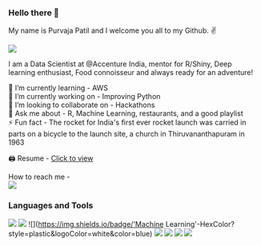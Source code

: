 ### Hello there 👋

My name is Purvaja Patil and I welcome you all to my Github. ✌️

![](https://komarev.com/ghpvc/?username=purvajapatil&color=blueviolet&style=plastic)

I am a Data Scientist at @Accenture India, mentor for R/Shiny, Deep learning enthusiast, Food connoisseur and always ready for an adventure!

🌱 I’m currently learning - AWS <br/>
🔭 I’m currently working on - Improving Python <br/>
👯 I’m looking to collaborate on - Hackathons <br/>
💬 Ask me about - R, Machine Learning, restaurants, and a good playlist <br/>
⚡️ Fun fact - The rocket for India's first ever rocket launch was carried in parts on a bicycle to the launch site, a church in Thiruvananthapuram in 1963 <br/>

🖨 Resume - [Click to view](https://drive.google.com/file/d/1O3O4hIQiaoHdxGIF0MyWG9nv46_tzHsu/view?usp=sharing)

How to reach me - <br/>
[![](https://img.shields.io/badge/LinkedIn-0077B5?style=for-the-badge&logo=linkedin&logoColor=white)](https://www.linkedin.com/in/purvajapatil/)

### Languages and Tools

![](https://img.shields.io/badge/Python-HexColor?style=plastic&logoColor=white&color=blue) 
![](https://img.shields.io/badge/R-HexColor?style=plastic&logoColor=white&color=blue)
![](https://img.shields.io/badge/'Machine Learning'-HexColor?style=plastic&logoColor=white&color=blue)
![](https://img.shields.io/badge/SQL-HexColor?style=plastic&logoColor=white&color=blue)
![](https://img.shields.io/badge/AWS-HexColor?style=plastic&logoColor=white&color=blue)
![](https://img.shields.io/badge/R-Shiny-HexColor?style=plastic&logoColor=white&color=blue)
![](https://img.shields.io/badge/NLP-HexColor?style=plastic&logoColor=white&color=blue)
